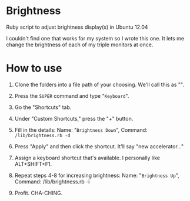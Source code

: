 Brightness
==========

Ruby script to adjust brightness display(s) in Ubuntu 12.04

I couldn't find one that works for my system so I wrote this one.
It lets me change the brightness of each of my triple monitors at once.


How to use
==========

1.  Clone the folders into a file path of your choosing. We'll call this as "<code><path></code>".
2.  Press the <code>SUPER</code> command and type "<code>Keyboard</code>".
3.  Go the "Shortcuts" tab.
4.  Under "Custom Shortcuts," press the "+" button.
5.  Fill in the details:
      Name:  "<code>Brightness Down</code>", Command: <code><path>/lib/brightness.rb -d</code>

6.  Press "Apply" and then click the shortcut. It'll say "new accelerator..."
7.  Assign a keyboard shortcut that's available. I personally like ALT+SHIFT+F1.  
8.  Repeat steps 4-8 for increasing brightness:
      Name:  "<code>Brightness Up</code>", Command: <code><path></code>/lib/brightness.rb -i</code>
9.  Profit. CHA-CHING.
